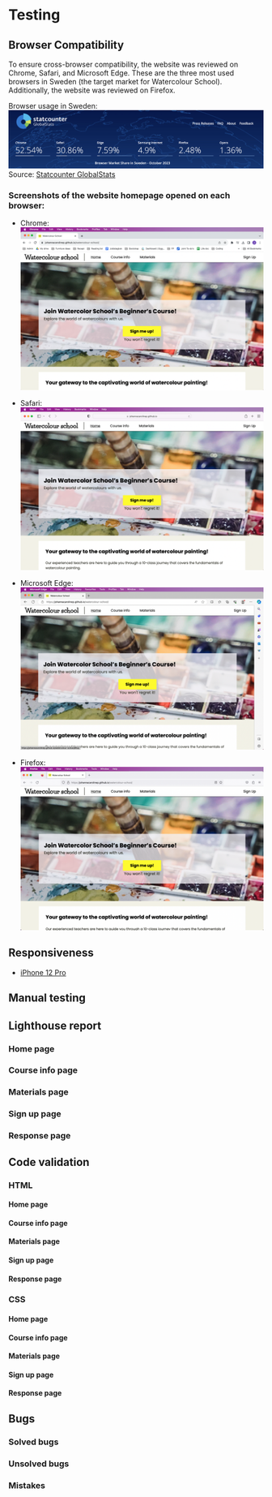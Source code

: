 # Testing

## Browser Compatibility

To ensure cross-browser compatibility, the website was reviewed on Chrome, Safari, and Microsoft Edge. These are the three most used browsers in Sweden (the target market for Watercolour School). Additionally, the website was reviewed on Firefox. 

Browser usage in Sweden:
![Browser usage in Sweden](documentation/browser-stats-sweden.png)
Source: [Statcounter GlobalStats](https://gs.statcounter.com/browser-market-share/all/sweden)

### Screenshots of the website homepage opened on each browser:
- Chrome:
![Chrome browser screenshot](documentation/browser-chrome.png)

- Safari:
![Safari screenshot](documentation/browser-safari.png)

- Microsoft Edge:
![Edge screenshot](documentation/browser-microsoft-edge.png)

- Firefox: 
![Firefox screenshot](documentation/browser-firefox.png)


## Responsiveness

- [iPhone 12 Pro](documentation/iphone12pro.pdf) 


## Manual testing

## Lighthouse report

### Home page

### Course info page

### Materials page

### Sign up page

### Response page

## Code validation
### HTML
#### Home page

#### Course info page

#### Materials page

#### Sign up page

#### Response page

### CSS
#### Home page

#### Course info page

#### Materials page

#### Sign up page

#### Response page



## Bugs
### Solved bugs

### Unsolved bugs

### Mistakes